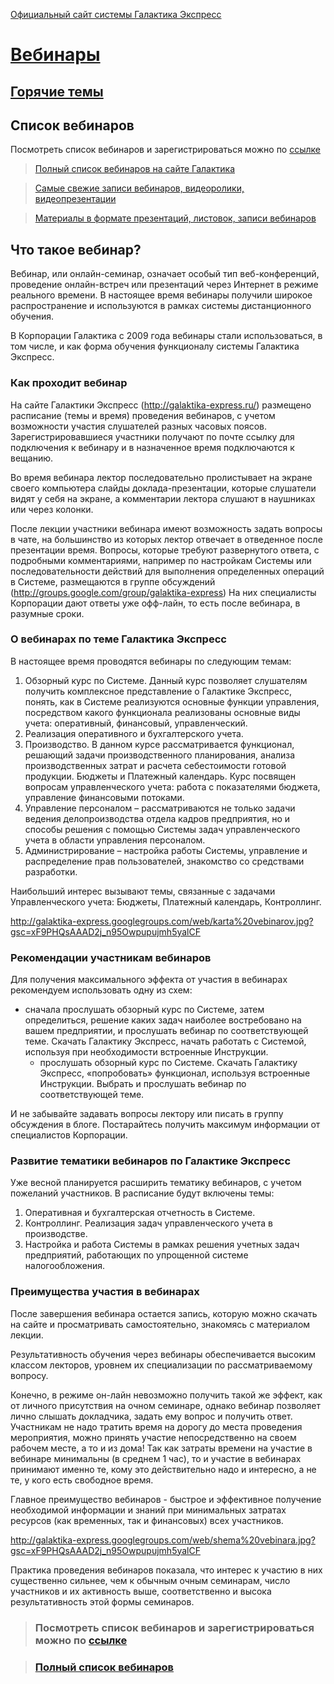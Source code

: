 [Официальный сайт системы Галактика Экспресс](http://galaktika-express.ru/)

# [Вебинары](http://galaktika-express.ru/posetit-vebinar) #


## [Горячие темы](http://galaktika-express.ru/posetit-vebinar) ##




## Список вебинаров ##

Посмотреть список вебинаров и зарегистрироваться можно по [ссылке](http://galaktika-express.ru/posetit-vebinar)

> [Полный список вебинаров на сайте Галактика](http://galaktika.ru/company/news/webinar.php)

> [Самые свежие записи вебинаров, видеоролики, видеопрезентации](Video.md)

> [Материалы в формате презентаций, листовок, записи вебинаров](ppt_and_pdf.md)



## Что такое вебинар? ##

Вебинар, или онлайн-семинар, означает особый тип веб-конференций, проведение онлайн-встреч или презентаций через Интернет в режиме реального времени. В настоящее время вебинары получили  широкое распространение и используются в рамках системы дистанционного обучения.

В Корпорации Галактика с 2009 года вебинары стали использоваться, в том числе, и как форма обучения функционалу системы Галактика Экспресс.

### Как проходит вебинар ###

На сайте Галактики Экспресс (http://galaktika-express.ru/) размещено расписание (темы и время) проведения вебинаров, с учетом возможности участия  слушателей разных часовых поясов. Зарегистрировавшиеся участники получают по почте ссылку для подключения к вебинару и в назначенное время подключаются к вещанию.

Во время вебинара лектор последовательно пролистывает на экране своего компьютера слайды доклада-презентации, которые слушатели видят у себя на экране, а комментарии лектора слушают в наушниках или через колонки.

После лекции участники вебинара имеют возможность задать вопросы в чате, на большинство из которых лектор отвечает в отведенное после презентации время. Вопросы, которые требуют развернутого ответа, с подробными комментариями, например по настройкам Системы или последовательности действий для выполнения определенных операций в Системе, размещаются в группе обсуждений (http://groups.google.com/group/galaktika-express) На них специалисты Корпорации дают ответы уже офф-лайн, то есть после вебинара, в разумные сроки.

### О вебинарах по теме Галактика Экспресс ###

В настоящее время проводятся вебинары по следующим темам:

  1. Обзорный курс по Системе. Данный курс позволяет слушателям получить комплексное представление о Галактике Экспресс, понять, как в Системе реализуются основные функции управления, посредством какого функционала реализованы основные виды учета: оперативный, финансовый, управленческий.
  1. Реализация оперативного и бухгалтерского учета.
  1. Производство. В данном курсе рассматривается функционал, решающий задачи производственного планирования, анализа производственных затрат и расчета себестоимости готовой продукции.
Бюджеты и Платежный календарь. Курс посвящен вопросам управленческого учета: работа с показателями бюджета, управление финансовыми потоками.
  1. Управление персоналом – рассматриваются не только задачи ведения делопроизводства отдела кадров предприятия, но и способы решения с помощью Системы задач управленческого учета в области управления персоналом.
  1. Администрирование – настройка работы Системы, управление и распределение прав пользователей, знакомство со средствами разработки.


Наибольший интерес вызывают темы, связанные с задачами Управленческого учета: Бюджеты, Платежный календарь, Контроллинг.

http://galaktika-express.googlegroups.com/web/karta%20vebinarov.jpg?gsc=xF9PHQsAAAD2j_n95Owpupujmh5yalCF

### Рекомендации участникам вебинаров ###

Для получения максимального эффекта от участия в вебинарах рекомендуем использовать одну из схем:

  * сначала прослушать обзорный курс по Системе, затем определиться, решение каких задач наиболее востребовано на вашем предприятии, и прослушать вебинар по соответствующей теме. Скачать Галактику  Экспресс,  начать работать с Системой, используя при необходимости встроенные Инструкции.
    * прослушать обзорный курс по Системе. Скачать  Галактику  Экспресс, «попробовать» функционал, используя встроенные Инструкции. Выбрать и прослушать вебинар по соответствующей теме.

И не забывайте задавать вопросы лектору или писать в группу обсуждения в блоге. Постарайтесь получить максимум информации от специалистов Корпорации.

### Развитие тематики вебинаров по Галактике Экспресс ###

Уже весной планируется расширить тематику вебинаров, с учетом пожеланий участников. В расписание будут включены темы:

  1. Оперативная и бухгалтерская отчетность в Системе.
  1. Контроллинг. Реализация задач управленческого учета в производстве.
  1. Настройка и работа Системы в рамках решения учетных задач предприятий, работающих по упрощенной системе налогообложения.

### Преимущества участия в вебинарах ###

После завершения вебинара остается запись, которую можно скачать на сайте и просматривать самостоятельно, знакомясь с материалом лекции.

Результативность обучения через вебинары обеспечивается высоким классом лекторов, уровнем их специализации по рассматриваемому вопросу.

Конечно, в режиме он-лайн невозможно получить такой же эффект, как от личного присутствия на очном семинаре, однако вебинар позволяет лично слышать докладчика, задать ему вопрос и получить ответ. Участникам не надо тратить время на дорогу до места проведения мероприятия, можно принять участие непосредственно на своем рабочем месте, а то и из дома! Так как затраты времени на участие в вебинаре минимальны (в среднем 1 час), то и  участие в вебинарах принимают именно те, кому это действительно надо и интересно, а не те, у кого есть свободное время.

Главное преимущество вебинаров - быстрое и эффективное получение необходимой информации и знаний при минимальных затратах ресурсов (как временных, так и финансовых) всех участников.

http://galaktika-express.googlegroups.com/web/shema%20vebinara.jpg?gsc=xF9PHQsAAAD2j_n95Owpupujmh5yalCF

Практика проведения вебинаров показала, что интерес к участию в них существенно сильнее, чем к обычным очным семинарам, число участников и их активность выше, соответственно и высока результативность этой формы семинаров.

> ### Посмотреть список вебинаров и зарегистрироваться можно по [ссылке](http://galaktika-express.ru/posetit-vebinar) ###

> ### [Полный список вебинаров](http://galaktika.ru/company/news/web-announcement.php) ###
